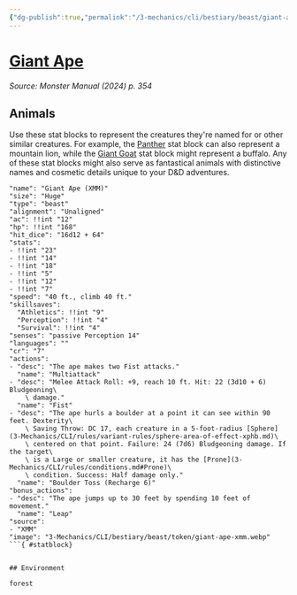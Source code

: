 ```yaml
---
{"dg-publish":true,"permalink":"/3-mechanics/cli/bestiary/beast/giant-ape-xmm/","tags":["ttrpg-cli/compendium/src/5e/xmm","ttrpg-cli/monster/cr/7","ttrpg-cli/monster/environment/forest","ttrpg-cli/monster/size/huge","ttrpg-cli/monster/type/beast"],"noteIcon":""}
---
```


# [Giant Ape](3-Mechanics\CLI\bestiary\beast/giant-ape-xmm.md)
*Source: Monster Manual (2024) p. 354*  

## Animals

Use these stat blocks to represent the creatures they're named for or other similar creatures. For example, the [Panther](3-Mechanics/CLI/bestiary/beast/panther-xmm.md) stat block can also represent a mountain lion, while the [Giant Goat](3-Mechanics/CLI/bestiary/beast/giant-goat-xmm.md) stat block might represent a buffalo. Any of these stat blocks might also serve as fantastical animals with distinctive names and cosmetic details unique to your D&D adventures.

```statblock
"name": "Giant Ape (XMM)"
"size": "Huge"
"type": "beast"
"alignment": "Unaligned"
"ac": !!int "12"
"hp": !!int "168"
"hit_dice": "16d12 + 64"
"stats":
- !!int "23"
- !!int "14"
- !!int "18"
- !!int "5"
- !!int "12"
- !!int "7"
"speed": "40 ft., climb 40 ft."
"skillsaves":
  "Athletics": !!int "9"
  "Perception": !!int "4"
  "Survival": !!int "4"
"senses": "passive Perception 14"
"languages": ""
"cr": "7"
"actions":
- "desc": "The ape makes two Fist attacks."
  "name": "Multiattack"
- "desc": "Melee Attack Roll: +9, reach 10 ft. Hit: 22 (3d10 + 6) Bludgeoning\
    \ damage."
  "name": "Fist"
- "desc": "The ape hurls a boulder at a point it can see within 90 feet. Dexterity\
    \ Saving Throw: DC 17, each creature in a 5-foot-radius [Sphere](3-Mechanics/CLI/rules/variant-rules/sphere-area-of-effect-xphb.md)\
    \ centered on that point. Failure: 24 (7d6) Bludgeoning damage. If the target\
    \ is a Large or smaller creature, it has the [Prone](3-Mechanics/CLI/rules/conditions.md#Prone)\
    \ condition. Success: Half damage only."
  "name": "Boulder Toss (Recharge 6)"
"bonus_actions":
- "desc": "The ape jumps up to 30 feet by spending 10 feet of movement."
  "name": "Leap"
"source":
- "XMM"
"image": "3-Mechanics/CLI/bestiary/beast/token/giant-ape-xmm.webp"
```{ #statblock}


## Environment

forest